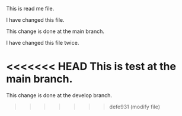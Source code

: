 This is read me file.

I have changed this file.

This change is done at the main branch.

I have changed this file twice.

<<<<<<< HEAD
This is test at the main branch.
=======
This change is done at the develop branch.
>>>>>>> defe931 (modify file)
